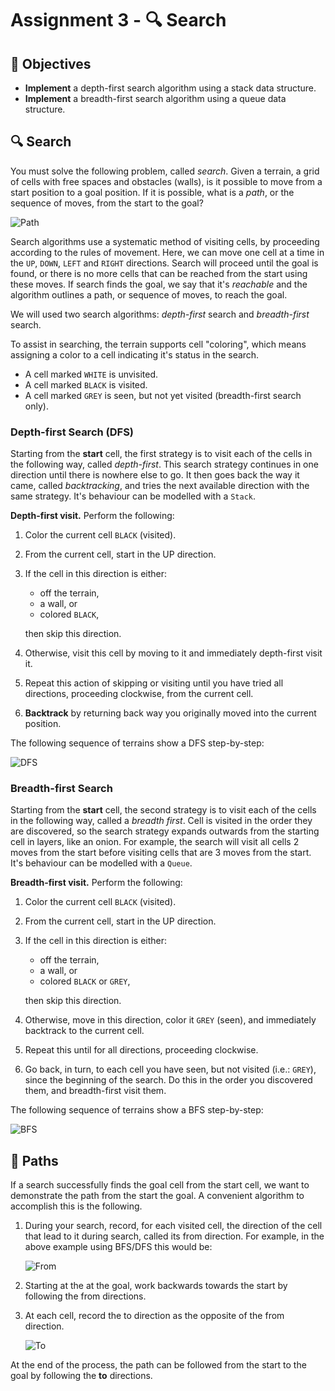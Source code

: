 # Assignment 3 - 🔍 Search

## 🎯 Objectives

- **Implement** a depth-first search algorithm using a stack data structure.
- **Implement** a breadth-first search algorithm using a queue data structure.

## 🔍 Search

You must solve the following problem, called _search_. Given a terrain, a grid of cells with free spaces and obstacles (walls), is it possible to move from a start position to a goal position. If it is possible, what is a _path_, or the sequence of moves, from the start to the goal?

![Path](./images/1-Path.png)

Search algorithms use a systematic method of visiting cells, by proceeding according to the rules of movement. Here, we can move one cell at a time in the `UP`, `DOWN`, `LEFT` and `RIGHT` directions. Search will proceed until the goal is found, or there is no more cells that can be reached from the start using these moves. If search finds the goal, we say that it's _reachable_ and the algorithm outlines a path, or sequence of moves, to reach the goal.

We will used two search algorithms: _depth-first_ search and _breadth-first_ search.

To assist in searching, the terrain supports cell "coloring", which means assigning a color to a cell indicating it's status in the search.

- A cell marked `WHITE` is unvisited.
- A cell marked `BLACK` is visited.
- A cell marked `GREY` is seen, but not yet visited (breadth-first search only).

### Depth-first Search (DFS)

Starting from the **start** cell, the first strategy is to visit each of the cells in the following way, called _depth-first_. This search strategy continues in one direction until there is nowhere else to go. It then goes back the way it came, called _backtracking_, and tries the next available direction with the same strategy. It's
behaviour can be modelled with a `Stack`.

**Depth-first visit.** Perform the following:

1. Color the current cell `BLACK` (visited).
2. From the current cell, start in the UP direction.
3. If the cell in this direction is either:
   - off the terrain,
   - a wall, or
   - colored `BLACK`,

   then skip this direction.
4. Otherwise, visit this cell by moving to it and immediately depth-first visit it.
5. Repeat this action of skipping or visiting until you have tried all directions, proceeding clockwise,
from the current cell.
6. **Backtrack** by returning back way you originally moved into the current position.

The following sequence of terrains show a DFS step-by-step:

![DFS](./images/2-DFS.png)

### Breadth-first Search

Starting from the **start** cell, the second strategy is to visit each of the cells in the following way, called a _breadth first_. Cell is visited in the order they are discovered, so the search strategy expands outwards from the starting cell in layers, like an onion. For example, the search will visit all cells 2 moves from the start before visiting cells that are 3 moves from the start. It's behaviour can be modelled with a `Queue`.

**Breadth-first visit.** Perform the following:

1. Color the current cell `BLACK` (visited).
2. From the current cell, start in the UP direction.
3. If the cell in this direction is either:
   - off the terrain,
   - a wall, or
   - colored `BLACK` or `GREY`,

   then skip this direction.
4. Otherwise, move in this direction, color it `GREY` (seen), and immediately backtrack to the current cell.
5. Repeat this until for all directions, proceeding clockwise.
6. Go back, in turn, to each cell you have seen, but not visited (i.e.: `GREY`), since the beginning of the search. Do this in the order you discovered them, and breadth-first visit them.

The following sequence of terrains show a BFS step-by-step:

![BFS](./images/3-BFS.png)

## 📍 Paths

If a search successfully finds the goal cell from the start cell, we want to demonstrate the path from the start the goal. A convenient algorithm to accomplish this is the following.

1. During your search, record, for each visited cell, the direction of the cell that lead to it during search, called its from direction. For example, in the above example using BFS/DFS this would be:

   ![From](./images/4-From.png)

2. Starting at the at the goal, work backwards towards the start by following the from directions.
3. At each cell, record the to direction as the opposite of the from direction.

   ![To](./images/5-To.png)

At the end of the process, the path can be followed from the start to the goal by following the **to** directions.